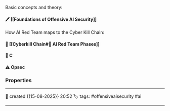 
Basic concepts and theory:
#### 🖊️ [[Foundations of Offensive AI Security]]

How AI Red Team maps to the Cyber Kill Chain:
#### 📔 [[Cyberkill Chain#📜 AI Red Team Phases]]




####  📗 C

#### ⚠ Opsec




### Properties
---
📆 created   {{15-08-2025}} 20:52
🏷️ tags: #offensiveaisecurity #ai

---

